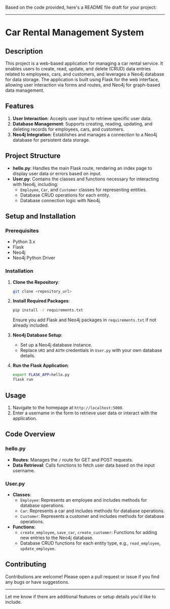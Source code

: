 Based on the code provided, here's a README file draft for your project:

---

# Car Rental Management System

## Description

This project is a web-based application for managing a car rental service. It enables users to create, read, update, and delete (CRUD) data entries related to employees, cars, and customers, and leverages a Neo4j database for data storage. The application is built using Flask for the web interface, allowing user interaction via forms and routes, and Neo4j for graph-based data management.

## Features

1. **User Interaction**: Accepts user input to retrieve specific user data.
2. **Database Management**: Supports creating, reading, updating, and deleting records for employees, cars, and customers.
3. **Neo4j Integration**: Establishes and manages a connection to a Neo4j database for persistent data storage.

## Project Structure

- **hello.py**: Handles the main Flask route, rendering an index page to display user data or errors based on input.
- **User.py**: Contains the classes and functions necessary for interacting with Neo4j, including:
  - `Employee`, `Car`, and `Customer` classes for representing entities.
  - Database CRUD operations for each entity.
  - Database connection logic with Neo4j.

## Setup and Installation

### Prerequisites

- Python 3.x
- Flask
- Neo4j
- Neo4j Python Driver

### Installation

1. **Clone the Repository**:
   ```bash
   git clone <repository_url>
   ```
2. **Install Required Packages**:
   ```bash
   pip install -r requirements.txt
   ```
   Ensure you add Flask and Neo4j packages in `requirements.txt` if not already included.

3. **Neo4j Database Setup**:
   - Set up a Neo4j database instance.
   - Replace `URI` and `AUTH` credentials in `User.py` with your own database details.

4. **Run the Flask Application**:
   ```bash
   export FLASK_APP=hello.py
   flask run
   ```

## Usage

1. Navigate to the homepage at `http://localhost:5000`.
2. Enter a username in the form to retrieve user data or interact with the application.

## Code Overview

### hello.py
- **Routes**: Manages the `/` route for GET and POST requests.
- **Data Retrieval**: Calls functions to fetch user data based on the input username.

### User.py
- **Classes**: 
  - `Employee`: Represents an employee and includes methods for database operations.
  - `Car`: Represents a car and includes methods for database operations.
  - `Customer`: Represents a customer and includes methods for database operations.
- **Functions**:
  - `create_employee`, `save_car`, `create_customer`: Functions for adding new entries to the Neo4j database.
  - Database CRUD functions for each entity type, e.g., `read_employee`, `update_employee`.

## Contributing

Contributions are welcome! Please open a pull request or issue if you find any bugs or have suggestions.

---

Let me know if there are additional features or setup details you'd like to include.
